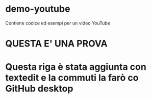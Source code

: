 # demo-youtube
Contiene codice ed esempi per un video YouTube

# QUESTA E' UNA PROVA

# Questa riga è stata aggiunta con textedit e la commuti la farò co GitHub desktop